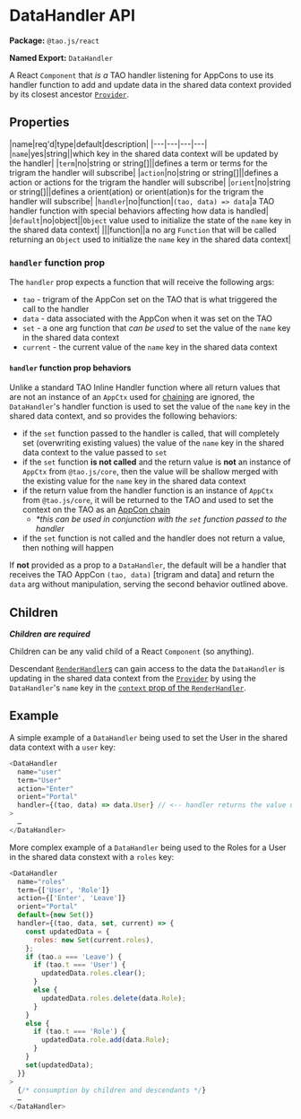 # DataHandler API

**Package:** `@tao.js/react`

**Named Export:** `DataHandler`

A React `Component` that _is a_ TAO handler listening for AppCons to use its handler function to
add and update data in the shared data context provided by its closest ancestor [`Provider`](provider.md).

## Properties

|name|req'd|type|default|description|
|---|---|---|---|
|`name`|yes|string||which key in the shared data context will be updated by the handler|
|`term`|no|string or string[]||defines a term or terms for the trigram the handler will subscribe|
|`action`|no|string or string[]||defines a action or actions for the trigram the handler will subscribe|
|`orient`|no|string or string[]||defines a orient(ation) or orient(ation)s for the trigram the handler will subscribe|
|`handler`|no|function|`(tao, data) => data`|a TAO handler function with special behaviors affecting how data is handled|
|`default`|no|object||`Object` value used to initialize the state of the `name` key in the shared data context|
|||function||a no arg `Function` that will be called returning an `Object` used to initialize the `name` key in the shared data context|

### `handler` function prop

The `handler` prop expects a function that will receive the following args:

* `tao` - trigram of the AppCon set on the TAO that is what triggered the call to the handler
* `data` - data associated with the AppCon when it was set on the TAO
* `set` - a one arg function that _can be used_ to set the value of the `name` key in the shared data
  context
* `current` - the current value of the `name` key in the shared data context

#### `handler` function prop behaviors

Unlike a standard TAO Inline Handler function where all return values that are not an
instance of an `AppCtx` used for [chaining](../../basics/chaining.md) are ignored, the
`DataHandler`'s handler function is used to set the value of the `name` key in the shared data
context, and so provides the following behaviors:

* if the `set` function passed to the handler is called, that will completely set (overwriting
  existing values) the value of the `name` key in the shared data context to the value passed to
  `set`
* if the `set` function **is not called** and the return value is **not** an instance of `AppCtx`
  from `@tao.js/core`, then the value will be shallow merged with the existing value for the `name`
  key in the shared data context
* if the return value from the handler function is an instance of `AppCtx` from `@tao.js/core`,
  it will be returned to the TAO and used to set the context on the TAO as an [AppCon chain](../basics/chaining.md)
  * _*this can be used in conjunction with the `set` function passed to the handler_
* if the `set` function is not called and the handler does not return a value, then nothing will
  happen

If **not** provided as a prop to a `DataHandler`, the default will be a handler that receives the TAO
AppCon `(tao, data)` [trigram and data] and return the `data` arg without manipulation, serving the
second behavior outlined above.

## Children

_**Children are required**_

Children can be any valid child of a React `Component` (so anything).

Descendant [`RenderHandler`s](render-handler.md) can gain access to the data the `DataHandler` is
updating in the shared data context from the [`Provider`](provider.md) by using the `DataHandler`'s
`name` key in the [`context` prop of the `RenderHandler`]().

## Example

A simple example of a `DataHandler` being used to set the User in the shared data context with a
`user` key:

```javascript
<DataHandler
  name="user"
  term="User"
  action="Enter"
  orient="Portal"
  handler={(tao, data) => data.User} // <-- handler returns the value used to set the key 'user' in the shared data context for consumption by children and descendants
>
  …
</DataHandler>
```

More complex example of a `DataHandler` being used to the Roles for a User in the shared data
constext with a `roles` key:

```javascript
<DataHandler
  name="roles"
  term={['User', 'Role']}
  action={['Enter', 'Leave']}
  orient="Portal"
  default={new Set()}
  handler={(tao, data, set, current) => {
    const updatedData = {
      roles: new Set(current.roles),
    };
    if (tao.a === 'Leave') {
      if (tao.t === 'User') {
        updatedData.roles.clear();
      }
      else {
        updatedData.roles.delete(data.Role);
      }
    }
    else {
      if (tao.t === 'Role') {
        updatedData.role.add(data.Role);
      }
    }
    set(updatedData);
  }}
>
  {/* consumption by children and descendants */}
  …
</DataHandler>
```
